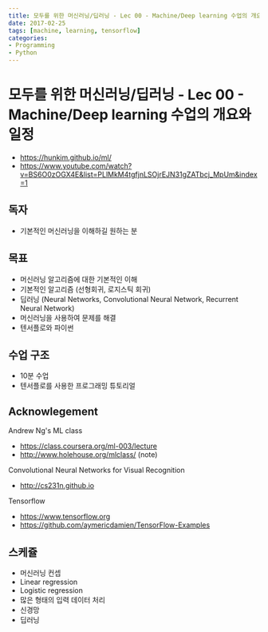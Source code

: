```yaml
---
title: 모두를 위한 머신러닝/딥러닝 - Lec 00 - Machine/Deep learning 수업의 개요와 일정
date: 2017-02-25
tags: [machine, learning, tensorflow]
categories:
- Programming
- Python
---
```


# 모두를 위한 머신러닝/딥러닝 - Lec 00 - Machine/Deep learning 수업의 개요와 일정

- https://hunkim.github.io/ml/
- https://www.youtube.com/watch?v=BS6O0zOGX4E&list=PLlMkM4tgfjnLSOjrEJN31gZATbcj_MpUm&index=1

## 독자

- 기본적인 머신러닝을 이해하길 원하는 분

## 목표

- 머신러닝 알고리즘에 대한 기본적인 이해
- 기본적인 알고리즘 (선형회귀, 로지스틱 회귀)
- 딥러닝 (Neural Networks, Convolutional Neural Network, Recurrent Neural Network)
- 머신러닝을 사용하여 문제를 해결
- 텐서플로와 파이썬

## 수업 구조

- 10분 수업
- 텐서플로를 사용한 프로그래밍 튜토리얼

## Acknowlegement

Andrew Ng's ML class
- https://class.coursera.org/ml-003/lecture
- http://www.holehouse.org/mlclass/ (note)

Convolutional Neural Networks for Visual Recognition
- http://cs231n.github.io

Tensorflow
- https://www.tensorflow.org
- https://github.com/aymericdamien/TensorFlow-Examples

## 스케쥴

- 머신러닝 컨셉
- Linear regression
- Logistic regression
- 많은 형태의 입력 데이터 처리
- 신경망
- 딥러닝
